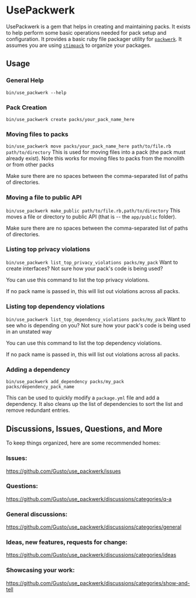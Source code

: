 # UsePackwerk

UsePackwerk is a gem that helps in creating and maintaining packs. It exists to help perform some basic operations needed for pack setup and configuration. It provides a basic ruby file packager utility for [`packwerk`](https://github.com/Shopify/packwerk/). It assumes you are using [`stimpack`](https://github.com/rubyatscale/stimpack) to organize your packages.

## Usage
### General Help
`bin/use_packwerk --help`

### Pack Creation
`bin/use_packwerk create packs/your_pack_name_here`

### Moving files to packs
`bin/use_packwerk move packs/your_pack_name_here path/to/file.rb path/to/directory`
This is used for moving files into a pack (the pack must already exist).
Note this works for moving files to packs from the monolith or from other packs

Make sure there are no spaces between the comma-separated list of paths of directories.

### Moving a file to public API
`bin/use_packwerk make_public path/to/file.rb,path/to/directory`
This moves a file or directory to public API (that is -- the `app/public` folder).

Make sure there are no spaces between the comma-separated list of paths of directories.

### Listing top privacy violations
`bin/use_packwerk list_top_privacy_violations packs/my_pack`
Want to create interfaces? Not sure how your pack's code is being used?

You can use this command to list the top privacy violations.

If no pack name is passed in, this will list out violations across all packs.

### Listing top dependency violations
`bin/use_packwerk list_top_dependency_violations packs/my_pack`
Want to see who is depending on you? Not sure how your pack's code is being used in an unstated way

You can use this command to list the top dependency violations.

If no pack name is passed in, this will list out violations across all packs.

### Adding a dependency
`bin/use_packwerk add_dependency packs/my_pack packs/dependency_pack_name`

This can be used to quickly modify a `package.yml` file and add a dependency. It also cleans up the list of dependencies to sort the list and remove redundant entries.

## Discussions, Issues, Questions, and More
To keep things organized, here are some recommended homes:

### Issues:
https://github.com/Gusto/use_packwerk/issues

### Questions:
https://github.com/Gusto/use_packwerk/discussions/categories/q-a

### General discussions:
https://github.com/Gusto/use_packwerk/discussions/categories/general

### Ideas, new features, requests for change:
https://github.com/Gusto/use_packwerk/discussions/categories/ideas

### Showcasing your work:
https://github.com/Gusto/use_packwerk/discussions/categories/show-and-tell
